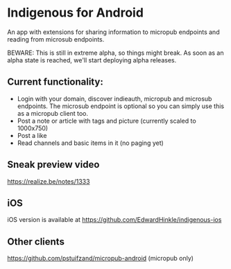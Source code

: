 # Indigenous for Android

An app with extensions for sharing information to micropub endpoints and reading from microsub endpoints.

BEWARE: This is still in extreme alpha, so things might break.
As soon as an alpha state is reached, we'll start deploying alpha releases.

## Current functionality:

- Login with your domain, discover indieauth, micropub and microsub endpoints.
  The microsub endpoint is optional so you can simply use this as a micropub 
  client too.
- Post a note or article with tags and picture (currently scaled to 1000x750)
- Post a like
- Read channels and basic items in it (no paging yet)

## Sneak preview video

https://realize.be/notes/1333

## iOS

iOS version is available at https://github.com/EdwardHinkle/indigenous-ios

## Other clients

https://github.com/pstuifzand/micropub-android (micropub only)
